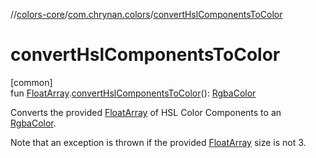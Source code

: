 //[colors-core](../../index.md)/[com.chrynan.colors](index.md)/[convertHslComponentsToColor](convert-hsl-components-to-color.md)

# convertHslComponentsToColor

[common]\
fun [FloatArray](https://kotlinlang.org/api/latest/jvm/stdlib/kotlin/-float-array/index.html).[convertHslComponentsToColor](convert-hsl-components-to-color.md)(): [RgbaColor](-rgba-color/index.md)

Converts the provided [FloatArray](https://kotlinlang.org/api/latest/jvm/stdlib/kotlin/-float-array/index.html) of HSL Color Components to an [RgbaColor](-rgba-color/index.md).

Note that an exception is thrown if the provided [FloatArray](https://kotlinlang.org/api/latest/jvm/stdlib/kotlin/-float-array/index.html) size is not 3.
